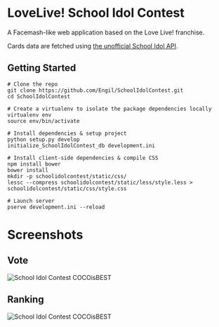 LoveLive! School Idol Contest
=============================

A Facemash-like web application based on the Love Live! franchise.

Cards data are fetched using [the unofficial School Idol API](https://github.com/db0company/SchoolIdolAPI).

Getting Started
---------------

```shell
# Clone the repo
git clone https://github.com/Engil/SchoolIdolContest.git
cd SchoolIdolContest

# Create a virtualenv to isolate the package dependencies locally
virtualenv env
source env/bin/activate

# Install dependencies & setup project
python setup.py develop
initialize_SchoolIdolContest_db development.ini

# Install client-side dependencies & compile CSS
npm install bower
bower install
mkdir -p schoolidolcontest/static/css/
lessc --compress schoolidolcontest/static/less/style.less > schoolidolcontest/static/css/style.css

# Launch server
pserve development.ini --reload
```

Screenshots
===========

Vote
-----

![School Idol Contest COCOisBEST](http://i.imgur.com/awingob.png)

Ranking
-------

![School Idol Contest COCOisBEST](http://i.imgur.com/Gzq2a8Y.png)
